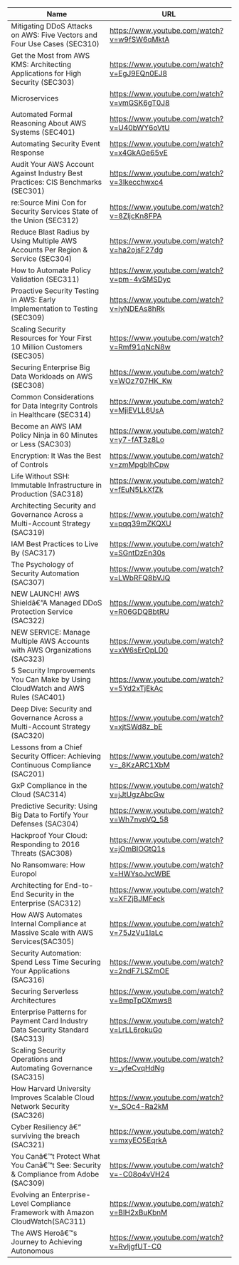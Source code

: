 | Name                                                                                  | URL                                         |
|---------------------------------------------------------------------------------------|---------------------------------------------|
| Mitigating DDoS Attacks on AWS:   Five Vectors and Four Use Cases (SEC310)            | https://www.youtube.com/watch?v=w9fSW6qMktA |
| Get the   Most from AWS KMS: Architecting Applications for High Security (SEC303)     | https://www.youtube.com/watch?v=EgJ9EQn0EJ8 |
| Microservices                                                                         | https://www.youtube.com/watch?v=vmGSK6gT0J8 |
| Automated   Formal Reasoning About AWS Systems (SEC401)                               | https://www.youtube.com/watch?v=U40bWY6oVtU |
| Automating Security Event   Response                                                  | https://www.youtube.com/watch?v=x4GkAGe65vE |
| Audit   Your AWS Account Against Industry Best Practices: CIS Benchmarks (SEC301)     | https://www.youtube.com/watch?v=3lkecchwxc4 |
| re:Source Mini Con for Security   Services State of the Union (SEC312)                | https://www.youtube.com/watch?v=8ZljcKn8FPA |
| Reduce   Blast Radius by Using Multiple AWS Accounts Per Region & Service (SEC304)    | https://www.youtube.com/watch?v=ha2ojsF27dg |
| How to Automate Policy   Validation (SEC311)                                          | https://www.youtube.com/watch?v=pm-4vSMSDyc |
| Proactive   Security Testing in AWS: Early Implementation to Testing (SEC309)         | https://www.youtube.com/watch?v=iyNDEAs8hRk |
| Scaling Security Resources for   Your First 10 Million Customers (SEC305)             | https://www.youtube.com/watch?v=Rmf91qNcN8w |
| Securing   Enterprise Big Data Workloads on AWS (SEC308)                              | https://www.youtube.com/watch?v=WOz707HK_Kw |
| Common Considerations for Data   Integrity Controls in Healthcare (SEC314)            | https://www.youtube.com/watch?v=MjiEVLL6UsA |
| Become   an AWS IAM Policy Ninja in 60 Minutes or Less (SAC303)                       | https://www.youtube.com/watch?v=y7-fAT3z8Lo |
| Encryption: It Was the Best of   Controls                                             | https://www.youtube.com/watch?v=zmMpgbIhCpw |
| Life   Without SSH: Immutable Infrastructure in Production (SAC318)                   | https://www.youtube.com/watch?v=fEuN5LkXfZk |
| Architecting Security and   Governance Across a Multi-Account Strategy (SAC319)       | https://www.youtube.com/watch?v=pqq39mZKQXU |
| IAM   Best Practices to Live By (SAC317)                                              | https://www.youtube.com/watch?v=SGntDzEn30s |
| The Psychology of Security   Automation (SAC307)                                      | https://www.youtube.com/watch?v=LWbRFQ8bVJQ |
| NEW   LAUNCH! AWS Shieldâ€”A Managed DDoS Protection Service (SAC322)                 | https://www.youtube.com/watch?v=R06GDQBbtRU |
| NEW SERVICE: Manage Multiple AWS   Accounts with AWS Organizations (SAC323)           | https://www.youtube.com/watch?v=xW6sErOpLD0 |
| 5   Security Improvements You Can Make by Using CloudWatch and AWS Rules (SAC401)     | https://www.youtube.com/watch?v=5Yd2xTjEkAc |
| Deep Dive: Security and   Governance Across a Multi-Account Strategy (SAC320)         | https://www.youtube.com/watch?v=xjtSWd8z_bE |
| Lessons   from a Chief Security Officer: Achieving Continuous Compliance (SAC201)     | https://www.youtube.com/watch?v=_8KzARC1XbM |
| GxP Compliance in the Cloud   (SAC314)                                                | https://www.youtube.com/watch?v=jJtUgzAbcGw |
| Predictive   Security: Using Big Data to Fortify Your Defenses (SAC304)               | https://www.youtube.com/watch?v=Wh7nvpVQ_58 |
| Hackproof Your Cloud: Responding   to 2016 Threats (SAC308)                           | https://www.youtube.com/watch?v=jOmBIOGtQ1s |
| No   Ransomware: How Europol                                                          | https://www.youtube.com/watch?v=HWYsoJvcWBE |
| Architecting for End-to-End   Security in the Enterprise (SAC312)                     | https://www.youtube.com/watch?v=XFZjBJMFeck |
| How AWS   Automates Internal Compliance at Massive Scale with AWS Services(SAC305)    | https://www.youtube.com/watch?v=75JzVu1laLc |
| Security Automation: Spend Less   Time Securing Your Applications (SAC316)            | https://www.youtube.com/watch?v=2ndF7LSZmOE |
| Securing   Serverless Architectures                                                   | https://www.youtube.com/watch?v=8mpTpOXmws8 |
| Enterprise Patterns for Payment   Card Industry Data Security Standard (SAC313)       | https://www.youtube.com/watch?v=LrLL6rokuGo |
| Scaling   Security Operations and Automating Governance (SAC315)                      | https://www.youtube.com/watch?v=_yfeCvqHdNg |
| How Harvard University Improves   Scalable Cloud Network Security (SAC326)            | https://www.youtube.com/watch?v=_SOc4-Ra2kM |
| Cyber   Resiliency â€“ surviving the breach (SAC321)                                  | https://www.youtube.com/watch?v=mxyEO5EqrkA |
| You Canâ€™t Protect What You   Canâ€™t See: Security & Compliance from Adobe (SAC309) | https://www.youtube.com/watch?v=-C08o4vVH24 |
| Evolving   an Enterprise-Level Compliance Framework with Amazon CloudWatch(SAC311)    | https://www.youtube.com/watch?v=BIH2xBuKbnM |
| The AWS Heroâ€™s Journey to   Achieving Autonomous                                    | https://www.youtube.com/watch?v=RvIjgfUT-C0 |
